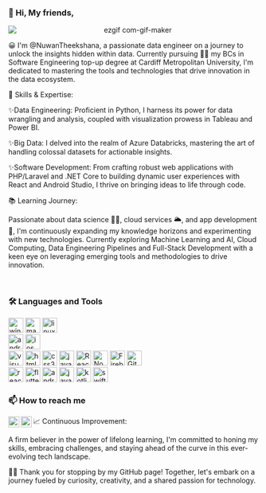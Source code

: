 <h3>
  👋 Hi, My friends,
</h3>

<div align="center">
<img data-target="animated-image.replacedImage" alt="ezgif com-gif-maker" class="AnimatedImagePlayer-animatedImage" src="https://user-images.githubusercontent.com/51254891/172062723-24fa70bd-0174-4a58-9fb2-ab9b06efc8aa.gif" style="display: block; opacity: 1;margin-left:auto;margin-right:auto;">
</div>


😀 I'm @NuwanTheekshana, a passionate data engineer on a journey to unlock the insights hidden within data. Currently pursuing 👨‍🎓 my BCs in Software Engineering top-up degree at Cardiff Metropolitan University, I'm dedicated to mastering the tools and technologies that drive innovation in the data ecosystem.

🔧 Skills & Expertise:

✨Data Engineering: Proficient in Python, I harness its power for data wrangling and analysis, coupled with visualization prowess in Tableau and Power BI.

✨Big Data: I delved into the realm of Azure Databricks, mastering the art of handling colossal datasets for actionable insights.

✨Software Development: From crafting robust web applications with PHP/Laravel and .NET Core to building dynamic user experiences with React and Android Studio, I thrive on bringing ideas to life through code.

📚 Learning Journey:

Passionate about data science 👨‍🔬, cloud services 🌥️, and app development 📳, I'm continuously expanding my knowledge horizons and experimenting with new technologies.
Currently exploring Machine Learning and AI, Cloud Computing, Data Engineering Pipelines and Full-Stack Development with a keen eye on leveraging emerging tools and methodologies to drive innovation.

  <br>
  
 ### 🛠️ Languages and Tools

<p>
  <img alt="windows" width="30px" src="https://img.icons8.com/color/240/000000/windows-10.png">
  <img alt="macos" width="30px" src="https://img.icons8.com/officel/160/000000/mac-logo.png">
  <img alt="linux" width="30px" src="https://img.icons8.com/color/96/000000/linux.png">
  <br>
  <img alt="android" width="30px" src="https://img.icons8.com/color/240/000000/android-os.png"/>
  <img alt="ios" width="30px" src="https://img.icons8.com/color/240/000000/ios-logo.png"/>
 <br>
  <img alt="visual studio code" width="30px" src="https://img.icons8.com/fluent/240/000000/visual-studio-code-2019.png" />
  <img alt="html5" width="30px" src="https://img.icons8.com/color/240/000000/html-5.png">
  <img alt="css3" width="30px" src="https://img.icons8.com/color/240/000000/css3.png">
  <img alt="javascript" width="30px" src="https://img.icons8.com/color/240/000000/javascript.png" />
  <img alt="ReactJs" width="30px" src="https://img.icons8.com/color/240/000000/react-native.png"/>
  <img alt="Node.js" width="30px" src="https://img.icons8.com/color/240/000000/nodejs.png">
  <img alt="Firebase" width="30px" src="https://img.icons8.com/color/240/000000/firebase.png"/>
  <img alt="Git" width="30px" src="https://img.icons8.com/color/240/000000/git.png">
  <br>
  <img alt="react-native" width="30px" src="https://img.icons8.com/color/240/000000/react-native.png"/>
  <img alt="flutter" width="30px" src="https://img.icons8.com/color/240/000000/flutter.png"/>
  <img alt="android-studio" width="30px" src="https://img.icons8.com/color/240/000000/android-studio--v3.png"/>	
  <img alt="java" width="30px" src="https://img.icons8.com/color/240/000000/java-coffee-cup-logo--v1.png"/>
  <img alt="kotlin" width="30px" src="https://img.icons8.com/color/240/000000/kotlin.png"/>
  <img alt="swift" width="30px" src="https://img.icons8.com/color/240/000000/swift.png"/>
  <br>



### 📫 How to reach me


<!--- Social Media Sites --->

<!--- Facebook --->
[<img align="left" alt="Sabesan | Facebook" height="22px" src="https://img.icons8.com/fluent/240/000000/facebook-new.png"/>][facebook]
<!--- Linkdin --->
[<img align="left" alt="Sabesan | LinkedIn" height="22px" src="https://img.icons8.com/fluent/240/000000/linkedin.png"/>][linkedin]

  


📈 Continuous Improvement:

A firm believer in the power of lifelong learning, I'm committed to honing my skills, embracing challenges, and staying ahead of the curve in this ever-evolving tech landscape.


🎇🎇 Thank you for stopping by my GitHub page! Together, let's embark on a journey fueled by curiosity, creativity, and a shared passion for technology.





[linkedin]: https://www.linkedin.com/in/nuwan-theekshana-6b5b451a4/
[facebook]: https://www.facebook.com/janith.madushanka2



<!---
NuwanTheekshana/NuwanTheekshana is a ✨ special ✨ repository because its `README.md` (this file) appears on your GitHub profile.
You can click the Preview link to take a look at your changes.
--->
